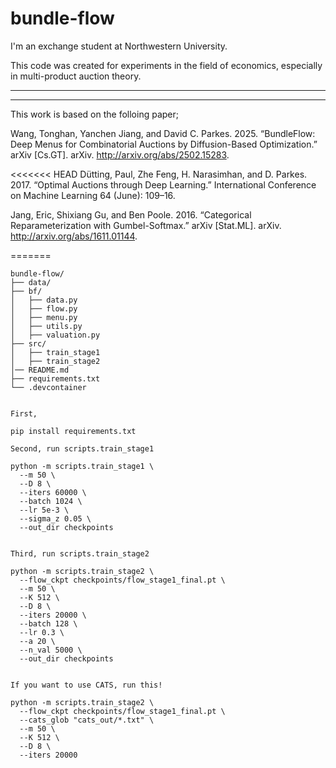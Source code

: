 # bundle-flow
I'm an exchange student at Northwestern University.  

This code was created for experiments in the field of economics, especially in multi-product auction theory.

---------------------------------------------------------------------------------------------------------------------------------------------------------------------------------------------
---------------------------------------------------------------------------------------------------------------------------------------------------------------------------------------------
This work is based on the folloing paper;   

Wang, Tonghan, Yanchen Jiang, and David C. Parkes. 2025. “BundleFlow: Deep Menus for Combinatorial Auctions by Diffusion-Based Optimization.” arXiv [Cs.GT]. arXiv. http://arxiv.org/abs/2502.15283.

<<<<<<< HEAD
Dütting, Paul, Zhe Feng, H. Narasimhan, and D. Parkes. 2017. “Optimal Auctions through Deep Learning.” International Conference on Machine Learning 64 (June): 109–16.

Jang, Eric, Shixiang Gu, and Ben Poole. 2016. “Categorical Reparameterization with Gumbel-Softmax.” arXiv [Stat.ML]. arXiv. http://arxiv.org/abs/1611.01144.

=======

```
bundle-flow/
├── data/ 
├── bf/ 
│   ├── data.py
│   ├── flow.py
│   ├── menu.py
│   ├── utils.py
│   ├── valuation.py
├── src/ 
│   ├── train_stage1
│   ├── train_stage2
│── README.md
├── requirements.txt         
└── .devcontainer         


First,  

pip install requirements.txt  

Second, run scripts.train_stage1  

python -m scripts.train_stage1 \
  --m 50 \
  --D 8 \
  --iters 60000 \
  --batch 1024 \
  --lr 5e-3 \
  --sigma_z 0.05 \
  --out_dir checkpoints


Third, run scripts.train_stage2  

python -m scripts.train_stage2 \
  --flow_ckpt checkpoints/flow_stage1_final.pt \
  --m 50 \
  --K 512 \
  --D 8 \
  --iters 20000 \
  --batch 128 \
  --lr 0.3 \
  --a 20 \
  --n_val 5000 \
  --out_dir checkpoints


If you want to use CATS, run this!  

python -m scripts.train_stage2 \
  --flow_ckpt checkpoints/flow_stage1_final.pt \
  --cats_glob "cats_out/*.txt" \
  --m 50 \
  --K 512 \
  --D 8 \
  --iters 20000

```